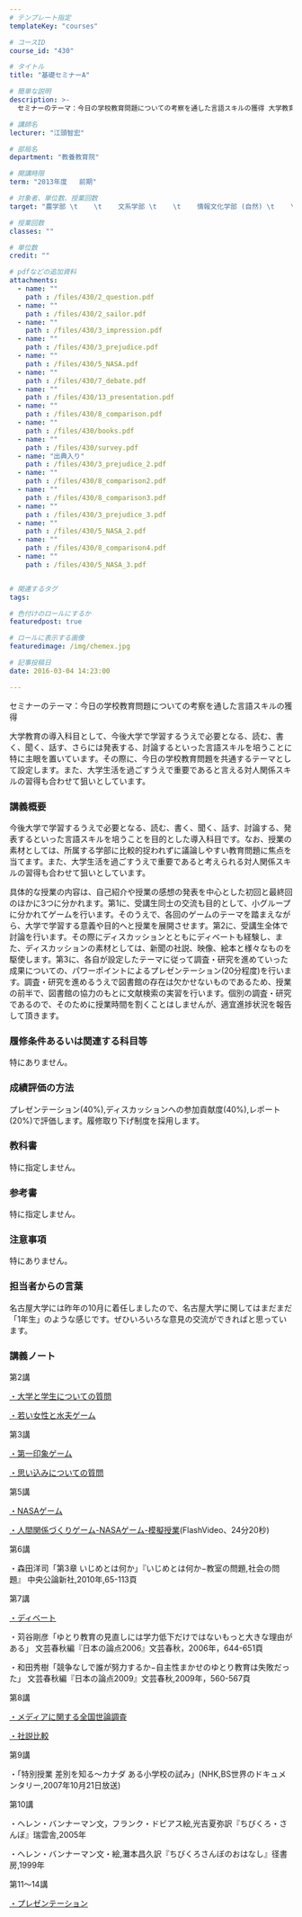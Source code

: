```yaml
---
# テンプレート指定
templateKey: "courses"

# コースID
course_id: "430"

# タイトル
title: "基礎セミナーA"

# 簡単な説明
description: >-
  セミナーのテーマ：今日の学校教育問題についての考察を通した言語スキルの獲得 大学教育の導入科目として、今後大学で学習するうえで必要となる、読む、書く、聞く、話す、さらには発表する、討論するといった...

# 講師名
lecturer: "江頭智宏"

# 部局名
department: "教養教育院"

# 開講時限
term: "2013年度	前期"

# 対象者、単位数、授業回数
target: "農学部 \t    \t    文系学部 \t    \t    情報文化学部 (自然) \t    \t    理学部 \t    \t    工学部 (Ⅰ・Ⅲ・Ⅳ・Ⅴ系)\t    \t    \t    \t    2単位、週1回全15回"

# 授業回数
classes: ""

# 単位数
credit: ""

# pdfなどの追加資料
attachments: 
  - name: "" 
    path : /files/430/2_question.pdf
  - name: "" 
    path : /files/430/2_sailor.pdf
  - name: "" 
    path : /files/430/3_impression.pdf
  - name: "" 
    path : /files/430/3_prejudice.pdf
  - name: "" 
    path : /files/430/5_NASA.pdf
  - name: "" 
    path : /files/430/7_debate.pdf
  - name: "" 
    path : /files/430/13_presentation.pdf
  - name: "" 
    path : /files/430/8_comparison.pdf
  - name: "" 
    path : /files/430/books.pdf
  - name: "" 
    path : /files/430/survey.pdf
  - name: "出典入り" 
    path : /files/430/3_prejudice_2.pdf
  - name: "" 
    path : /files/430/8_comparison2.pdf
  - name: "" 
    path : /files/430/8_comparison3.pdf
  - name: "" 
    path : /files/430/3_prejudice_3.pdf
  - name: "" 
    path : /files/430/5_NASA_2.pdf
  - name: "" 
    path : /files/430/8_comparison4.pdf
  - name: "" 
    path : /files/430/5_NASA_3.pdf


# 関連するタグ
tags:

# 色付けのロールにするか
featuredpost: true

# ロールに表示する画像
featuredimage: /img/chemex.jpg

# 記事投稿日
date: 2016-03-04 14:23:00

---
```

セミナーのテーマ：今日の学校教育問題についての考察を通した言語スキルの獲得 

大学教育の導入科目として、今後大学で学習するうえで必要となる、読む、書く、聞く、話す、さらには発表する、討論するといった言語スキルを培うことに特に主眼を置いています。その際に、今日の学校教育問題を共通するテーマとして設定します。また、大学生活を過ごすうえで重要であると言える対人関係スキルの習得も合わせて狙いとしています。


### 講義概要

今後大学で学習するうえで必要となる、読む、書く、聞く、話す、討論する、発表するといった言語スキルを培うことを目的とした導入科目です。なお、授業の素材としては、所属する学部に比較的捉われずに議論しやすい教育問題に焦点を当てます。また、大学生活を過ごすうえで重要であると考えられる対人関係スキルの習得も合わせて狙いとしています。 

具体的な授業の内容は、自己紹介や授業の感想の発表を中心とした初回と最終回のほかに3つに分かれます。第1に、受講生同士の交流も目的として、小グループに分かれてゲームを行います。そのうえで、各回のゲームのテーマを踏まえながら、大学で学習する意義や目的へと授業を展開させます。第2に、受講生全体で討論を行います。その際にディスカッションとともにディベートも経験し、また、ディスカッションの素材としては、新聞の社説、映像、絵本と様々なものを駆使します。第3に、各自が設定したテーマに従って調査・研究を進めていった成果についての、パワーポイントによるプレゼンテーション(20分程度)を行います。調査・研究を進めるうえで図書館の存在は欠かせないものであるため、授業の前半で、図書館の協力のもとに文献検索の実習を行います。個別の調査・研究であるので、そのために授業時間を割くことはしませんが、適宜進捗状況を報告して頂きます。 

### 履修条件あるいは関連する科目等

特にありません。

### 成績評価の方法

プレゼンテーション(40%),ディスカッションへの参加貢献度(40%),レポート(20%)で評価します。履修取り下げ制度を採用します。 

### 教科書

特に指定しません。

### 参考書

特に指定しません。

### 注意事項

特にありません。

### 担当者からの言葉

名古屋大学には昨年の10月に着任しましたので、名古屋大学に関してはまだまだ「1年生」のような感じです。ぜひいろいろな意見の交流ができればと思っています。

### 講義ノート

第2講


[・大学と学生についての質問](/files/430/2_question.pdf) 


[・若い女性と水夫ゲーム](/files/430/2_sailor.pdf) 

第3講


[・第一印象ゲーム](/files/430/3_impression.pdf) 


[・思い込みについての質問](/files/430/3_prejudice_3.pdf) 

第5講


[・NASAゲーム](/files/430/5_NASA_3.pdf) 

 [・人間関係づくりゲーム-NASAゲーム-模擬授業](http://nuvideo.media.nagoya-u.ac.jp/embed/5f1e068e5e9c470ed54ec094d30e29169e2237fa)(FlashVideo、24分20秒)

第6講

・森田洋司「第3章 いじめとは何か」『いじめとは何か−教室の問題,社会の問題』 中央公論新社,2010年,65-113頁

第7講


[・ディベート](/files/430/7_debate.pdf) 

・苅谷剛彦「ゆとり教育の見直しには学力低下だけではないもっと大きな理由が ある」 文芸春秋編『日本の論点2006』文芸春秋，2006年，644-651頁

・和田秀樹「競争なしで誰が努力するか−自主性まかせのゆとり教育は失敗だった」 文芸春秋編『日本の論点2009』文芸春秋,2009年，560-567頁

第8講


[・メディアに関する全国世論調査](/files/430/survey.pdf) 


[・社説比較](/files/430/8_comparison4.pdf) 

第9講

・「特別授業 差別を知る〜カナダ ある小学校の試み」(NHK,BS世界のドキュメンタリー,2007年10月21日放送)

第10講

・ヘレン・バンナーマン文，フランク・ドビアス絵,光吉夏弥訳『ちびくろ・さんぼ』瑞雲舎,2005年

・ヘレン・バンナーマン文・絵,灘本昌久訳『ちびくろさんぼのおはなし』径書房,1999年

第11〜14講


[・プレゼンテーション](/files/430/13_presentation.pdf) 


